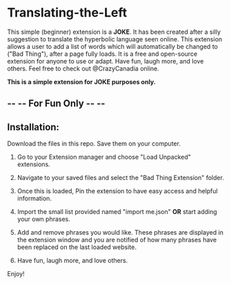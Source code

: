 # Translating-the-Left

This simple (beginner) extension is a **JOKE**.
It has been created after a silly suggestion to translate the hyperbolic language seen online. 
This extension allows a user to add a list of words which will automatically be changed to ("Bad Thing"), after a page fully loads. 
It is a free and open-source extension for anyone to use or adapt. Have fun, laugh more, and love others.
Feel free to check out @CrazyCanadia online.

**This is a simple extension for JOKE purposes only.**

##  -- -- For Fun Only -- --

## Installation:

Download the files in this repo. Save them on your computer. 

1. Go to your Extension manager and choose "Load Unpacked" extensions.

2. Navigate to your saved files and select the "Bad Thing Extension" folder.

3. Once this is loaded, Pin the extension to have easy access and helpful information.

4. Import the small list provided named "import me.json" **OR** start adding your own phrases.

5. Add and remove phrases you would like. These phrases are displayed in the extension window and you are notified of how many phrases have been replaced on the last loaded website.

6. Have fun, laugh more, and love others.

Enjoy!
